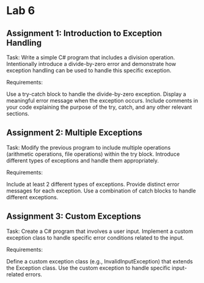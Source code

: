 # Lab 6

## Assignment 1: Introduction to Exception Handling

Task: Write a simple C# program that includes a division operation. Intentionally introduce a divide-by-zero error and demonstrate how exception handling can be used to handle this specific exception.

Requirements:

Use a try-catch block to handle the divide-by-zero exception.
Display a meaningful error message when the exception occurs.
Include comments in your code explaining the purpose of the try, catch, and any other relevant sections.

## Assignment 2: Multiple Exceptions
Task: Modify the previous program to include multiple operations (arithmetic operations, file operations) within the try block. Introduce different types of exceptions and handle them appropriately.

Requirements:

Include at least 2 different types of exceptions.
Provide distinct error messages for each exception.
Use a combination of catch blocks to handle different exceptions.

## Assignment 3: Custom Exceptions
Task: Create a C# program that involves a user input. Implement a custom exception class to handle specific error conditions related to the input.

Requirements:

Define a custom exception class (e.g., InvalidInputException) that extends the Exception class.
Use the custom exception to handle specific input-related errors.

